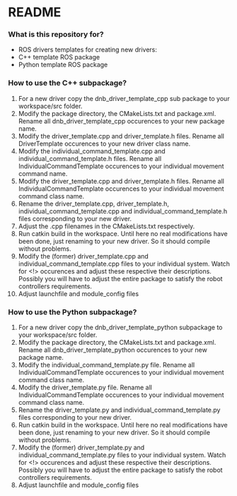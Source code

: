 # README #

### What is this repository for? ###

* ROS drivers templates for creating new drivers:
* C++ template ROS package
* Python template ROS package

### How to use the C++ subpackage? ###

1. For a new driver copy the dnb_driver_template_cpp sub package to your workspace/src folder.
2. Modify the package directory, the CMakeLists.txt and package.xml. Rename all dnb_driver_template_cpp occurences to your new package name.
3. Modify the driver_template.cpp and driver_template.h files. Rename all DriverTemplate occurences to your new driver class name.
4. Modify the individual_command_template.cpp and individual_command_template.h files. Rename all IndividualCommandTemplate occurences to your individual movement command name.
5. Modify the driver_template.cpp and driver_template.h files. Rename all IndividualCommandTemplate occurences to your individual movement command class name.
6. Rename the driver_template.cpp, driver_template.h, individual_command_template.cpp and individual_command_template.h files corresponding to your new driver.
7. Adjust the .cpp filenames in the CMakeLists.txt respectively.
8. Run catkin build in the workspace. Until here no real modifications have been done, just renaming to your new driver. So it should compile without problems.
9. Modify the (former) driver_template.cpp and individual_command_template.cpp files to your individual system. Watch for <!> occurences and adjust these respective their descriptions. Possibly you will have to adjust the entire package to satisfy the robot controllers requirements.
10. Adjust launchfile and module_config files


### How to use the Python subpackage? ###

1. For a new driver copy the dnb_driver_template_python subpackage to your workspace/src folder.
2. Modify the package directory, the CMakeLists.txt and package.xml. Rename all dnb_driver_template_python occurences to your new package name.
3. Modify the individual_command_template.py file. Rename all IndividualCommandTemplate occurences to your individual movement command class name.
4. Modify the driver_template.py file. Rename all IndividualCommandTemplate occurences to your individual movement command class name.
5. Rename the driver_template.py and individual_command_template.py files corresponding to your new driver.
6. Run catkin build in the workspace. Until here no real modifications have been done, just renaming to your new driver. So it should compile without problems.
7. Modify the (former) driver_template.py and individual_command_template.py files to your individual system. Watch for <!> occurences and adjust these respective their descriptions. Possibly you will have to adjust the entire package to satisfy the robot controllers requirements.
8. Adjust launchfile and module_config files